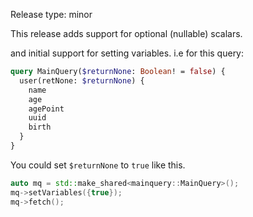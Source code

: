 Release type: minor

This release adds support for optional (nullable) scalars.

and initial support for setting variables.
i.e for this query:
```graphql
query MainQuery($returnNone: Boolean! = false) {
  user(retNone: $returnNone) {
    name
    age
    agePoint
    uuid
    birth
  }
}
```

You could set `$returnNone` to `true` like this.

```cpp
auto mq = std::make_shared<mainquery::MainQuery>();
mq->setVariables({true});
mq->fetch();
```
